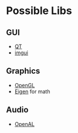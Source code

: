 # Possible Libs
## GUI
- [QT](https://www.qt.io/)
- [imgui](https://github.com/ocornut/imgui)

## Graphics
- [OpenGL](https://www.opengl.org//)
- [Eigen](http://eigen.tuxfamily.org/index.php?title=Main_Page) for math

## Audio
- [OpenAL](https://openal.org/)
